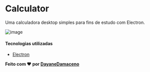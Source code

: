# Calculator

Uma calculadora desktop simples para fins de estudo com Electron.

![image](https://user-images.githubusercontent.com/63814261/92659023-f45a5680-f2cd-11ea-94b6-db305ec68369.png)

#### Tecnologias utilizadas

- [Electron](https://www.electronjs.org/)

**Feito com ❤ por [DayaneDamaceno](https://github.com/DayaneDamaceno)**
